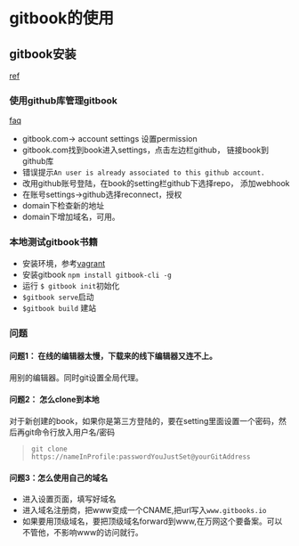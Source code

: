 # gitbook的使用

## gitbook安装

[ref](https://github.com/GitbookIO/gitbook/blob/master/docs/setup.md)

### 使用github库管理gitbook

[faq](https://help.gitbook.com/github/can-i-host-on-github.html)

+ gitbook.com-> account settings 设置permission
+ gitbook.com找到book进入settings，点击左边栏github， 链接book到github库
+ 错误提示`An user is already associated to this github account.`
+ 改用github账号登陆，在book的setting栏github下选择repo， 添加webhook
+ 在账号settings->github选择reconnect，授权
+ domain下检查新的地址
+ domain下增加域名，可用。

### 本地测试gitbook书籍

+ 安装环境，参考[vagrant](ch8/javascript-angular2.md)
+ 安装gitbook `npm install gitbook-cli -g`
+ 运行 `$ gitbook init`初始化
+ `$gitbook serve`启动
+ `$gitbook build` 建站

### 问题

#### 问题1： 在线的编辑器太慢，下载来的线下编辑器又连不上。

用别的编辑器。同时git设置全局代理。

#### 问题2： 怎么clone到本地

对于新创建的book，如果你是第三方登陆的，要在setting里面设置一个密码，然后再git命令行放入用户名/密码
> `git clone https://nameInProfile:passwordYouJustSet@yourGitAddress`

#### 问题3：怎么使用自己的域名

+ 进入设置页面，填写好域名
+ 进入域名注册商，把www变成一个CNAME,把url写入`www.gitbooks.io`
+ 如果要用顶级域名，要把顶级域名forward到www,在万网这个要备案。可以不管他，不影响www的访问就行。